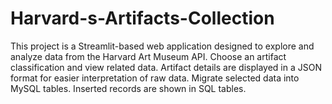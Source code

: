 # Harvard-s-Artifacts-Collection
This project is a Streamlit-based web application designed to explore and analyze data from the Harvard Art Museum API. Choose an artifact classification and view related data. Artifact details are displayed in a JSON format for easier interpretation of raw data. Migrate selected data into MySQL tables. Inserted records are shown in SQL tables.
